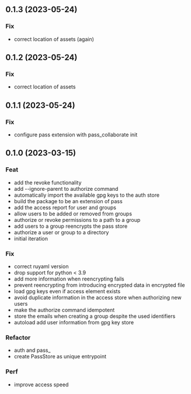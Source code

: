 ## 0.1.3 (2023-05-24)

### Fix

- correct location of assets (again)

## 0.1.2 (2023-05-24)

### Fix

- correct location of assets

## 0.1.1 (2023-05-24)

### Fix

- configure pass extension with pass_collaborate init

## 0.1.0 (2023-03-15)

### Feat

- add the revoke functionality
- add --ignore-parent to authorize command
- automatically import the available gpg keys to the auth store
- build the package to be an extension of pass
- add the access report for user and groups
- allow users to be added or removed from groups
- authorize or revoke permissions to a path to a group
- add users to a group reencrypts the pass store
- authorize a user or group to a directory
- initial iteration

### Fix

- correct ruyaml version
- drop support for python < 3.9
- add more information when reencrypting fails
- prevent reencrypting from introducing encrypted data in encrypted file
- load gpg keys even if access element exists
- avoid duplicate information in the access store when authorizing new users
- make the authorize command idempotent
- store the emails when creating a group despite the used identifiers
- autoload add user information from gpg key store

### Refactor

- auth and pass_
- create PassStore as unique entrypoint

### Perf

- improve access speed
